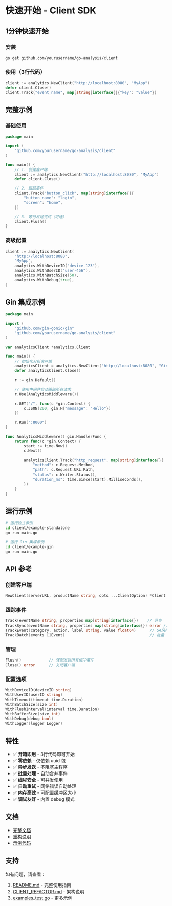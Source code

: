 # 快速开始 - Client SDK

## 1分钟快速开始

### 安装

```bash
go get github.com/yourusername/go-analysis/client
```

### 使用（3行代码）

```go
client := analytics.NewClient("http://localhost:8080", "MyApp")
defer client.Close()
client.Track("event_name", map[string]interface{}{"key": "value"})
```

## 完整示例

### 基础使用

```go
package main

import (
    "github.com/yourusername/go-analysis/client"
)

func main() {
    // 1. 创建客户端
    client := analytics.NewClient("http://localhost:8080", "MyApp")
    defer client.Close()

    // 2. 跟踪事件
    client.Track("button_click", map[string]interface{}{
        "button_name": "login",
        "screen": "home",
    })

    // 3. 等待发送完成（可选）
    client.Flush()
}
```

### 高级配置

```go
client := analytics.NewClient(
    "http://localhost:8080",
    "MyApp",
    analytics.WithDeviceID("device-123"),
    analytics.WithUserID("user-456"),
    analytics.WithBatchSize(50),
    analytics.WithDebug(true),
)
```

## Gin 集成示例

```go
package main

import (
    "github.com/gin-gonic/gin"
    "github.com/yourusername/go-analysis/client"
)

var analyticsClient *analytics.Client

func main() {
    // 初始化分析客户端
    analyticsClient = analytics.NewClient("http://localhost:8080", "GinApp")
    defer analyticsClient.Close()

    r := gin.Default()
    
    // 使用中间件自动跟踪所有请求
    r.Use(AnalyticsMiddleware())

    r.GET("/", func(c *gin.Context) {
        c.JSON(200, gin.H{"message": "Hello"})
    })

    r.Run(":8000")
}

func AnalyticsMiddleware() gin.HandlerFunc {
    return func(c *gin.Context) {
        start := time.Now()
        c.Next()
        
        analyticsClient.Track("http_request", map[string]interface{}{
            "method": c.Request.Method,
            "path": c.Request.URL.Path,
            "status": c.Writer.Status(),
            "duration_ms": time.Since(start).Milliseconds(),
        })
    }
}
```

## 运行示例

```bash
# 运行独立示例
cd client/example-standalone
go run main.go

# 运行 Gin 集成示例
cd client/example-gin
go run main.go
```

## API 参考

### 创建客户端
```go
NewClient(serverURL, productName string, opts ...ClientOption) *Client
```

### 跟踪事件
```go
Track(eventName string, properties map[string]interface{})    // 异步
TrackSync(eventName string, properties map[string]interface{}) error // 同步
TrackEvent(category, action, label string, value float64)      // GA风格
TrackBatch(events []Event)                                     // 批量
```

### 管理
```go
Flush()            // 强制发送所有缓冲事件
Close() error      // 关闭客户端
```

### 配置选项
```go
WithDeviceID(deviceID string)
WithUserID(userID string)
WithTimeout(timeout time.Duration)
WithBatchSize(size int)
WithFlushInterval(interval time.Duration)
WithBufferSize(size int)
WithDebug(debug bool)
WithLogger(logger Logger)
```

## 特性

- ✅ **开箱即用** - 3行代码即可开始
- ✅ **零依赖** - 仅依赖 uuid 包
- ✅ **异步发送** - 不阻塞主程序
- ✅ **批量处理** - 自动合并事件
- ✅ **线程安全** - 可并发使用
- ✅ **自动重试** - 网络错误自动处理
- ✅ **内存高效** - 可配置缓冲区大小
- ✅ **调试友好** - 内置 debug 模式

## 文档

- [完整文档](./README.md)
- [重构说明](../CLIENT_REFACTOR.md)
- [示例代码](./examples_test.go)

## 支持

如有问题，请查看：
1. [README.md](./README.md) - 完整使用指南
2. [CLIENT_REFACTOR.md](../CLIENT_REFACTOR.md) - 架构说明
3. [examples_test.go](./examples_test.go) - 更多示例

